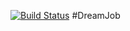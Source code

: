 [![Build Status](https://travis-ci.org/faimon/job4j_dreamJob.svg?branch=master)](https://travis-ci.org/faimon/job4j_dreamJob)
#DreamJob